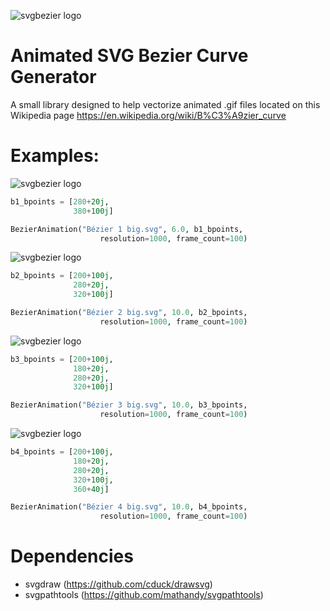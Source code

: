 ![svgbezier logo](https://github.com/michaeljaneway/Wiki-Anims/blob/master/assets/B%C3%A9zier%205%20big.svg)

# Animated SVG Bezier Curve Generator

A small library designed to help vectorize animated .gif files located on this Wikipedia page
https://en.wikipedia.org/wiki/B%C3%A9zier_curve

# Examples:
![svgbezier logo](https://github.com/michaeljaneway/Wiki-Anims/blob/master/assets/B%C3%A9zier%201%20big.svg)

```python
b1_bpoints = [280+20j,
              380+100j]

BezierAnimation("Bézier 1 big.svg", 6.0, b1_bpoints,
                    resolution=1000, frame_count=100)
```

![svgbezier logo](https://github.com/michaeljaneway/Wiki-Anims/blob/master/assets/B%C3%A9zier%202%20big.svg)
```python
b2_bpoints = [200+100j,
              280+20j,
              320+100j]

BezierAnimation("Bézier 2 big.svg", 10.0, b2_bpoints,
                    resolution=1000, frame_count=100)

```
![svgbezier logo](https://github.com/michaeljaneway/Wiki-Anims/blob/master/assets/B%C3%A9zier%203%20big.svg)
```python
b3_bpoints = [200+100j,
              180+20j,
              280+20j,
              320+100j]

BezierAnimation("Bézier 3 big.svg", 10.0, b3_bpoints,
                    resolution=1000, frame_count=100)

```
![svgbezier logo](https://github.com/michaeljaneway/Wiki-Anims/blob/master/assets/B%C3%A9zier%204%20big.svg)
```python
b4_bpoints = [200+100j,
              180+20j,
              280+20j,
              320+100j,
              360+40j]

BezierAnimation("Bézier 4 big.svg", 10.0, b4_bpoints,
                    resolution=1000, frame_count=100)

```

# Dependencies
- svgdraw (https://github.com/cduck/drawsvg)
- svgpathtools (https://github.com/mathandy/svgpathtools)
